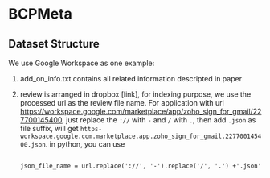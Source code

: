 # BCPMeta

## Dataset Structure
We use Google Workspace as one example:
1. add_on_info.txt contains all related information descripted in paper
2. review is arranged in dropbox [link], for indexing purpose, we use the processed url as the review file name. For application with url https://workspace.google.com/marketplace/app/zoho_sign_for_gmail/227700145400, just replace the `://` with `-` and `/` with `.`, then add `.json` as file suffix, will get `https-workspace.google.com.marketplace.app.zoho_sign_for_gmail.227700145400.json`.  in python, you can use

   ```

   json_file_name = url.replace('://', '-').replace('/', '.') +'.json'

   ```
